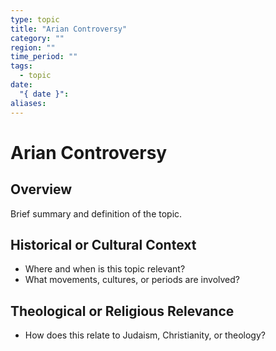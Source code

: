 ```yaml
---
type: topic
title: "Arian Controversy"
category: ""
region: ""
time_period: ""
tags:
  - topic
date:
  "{ date }": 
aliases:
---
```


# Arian Controversy

## Overview

Brief summary and definition of the topic.

## Historical or Cultural Context

- Where and when is this topic relevant?
- What movements, cultures, or periods are involved?

## Theological or Religious Relevance

- How does this relate to Judaism, Christianity, or theology?